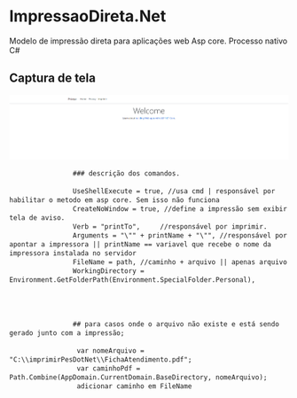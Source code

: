 # ImpressaoDireta.Net
Modelo de impressão direta para aplicações web Asp core. Processo nativo C#

## Captura de tela
![Print](https://github.com/pablosdlima/ImpressaoDireta.Net/blob/master/Imagem/Captura%20de%20tela%202022-05-06%20094733.png)


                    ### descrição dos comandos.
                    
                    UseShellExecute = true, //usa cmd | responsável por habilitar o metodo em asp core. Sem isso não funciona
                    CreateNoWindow = true, //define a impressão sem exibir tela de aviso. 
                    Verb = "printTo",     //responsável por imprimir.
                    Arguments = "\"" + printName + "\"", //responsável por apontar a impressora || printName == variavel que recebe o nome da impressora instalada no servidor
                    FileName = path, //caminho + arquivo || apenas arquivo
                    WorkingDirectory = Environment.GetFolderPath(Environment.SpecialFolder.Personal),
                    
                    
                    
                    
                    ## para casos onde o arquivo não existe e está sendo gerado junto com a impressão;
                    
                     var nomeArquivo = "C:\\imprimirPesDotNet\\FichaAtendimento.pdf";
                     var caminhoPdf = Path.Combine(AppDomain.CurrentDomain.BaseDirectory, nomeArquivo);
                     adicionar caminho em FileName
